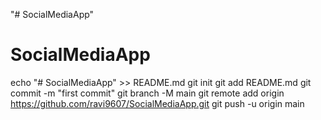 "# SocialMediaApp" 
# SocialMediaApp
echo "# SocialMediaApp" >> README.md
git init
git add README.md
git commit -m "first commit"
git branch -M main
git remote add origin https://github.com/ravi9607/SocialMediaApp.git
git push -u origin main
                
